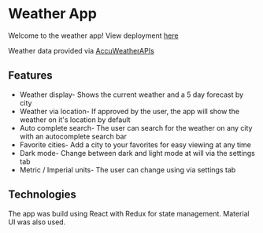 # Weather App

Welcome to the weather app! View deployment [here](https://yoav-ro.github.io/Yoav-Ronen-01-06-2022/build/index.html)

Weather data provided via [AccuWeatherAPIs](https://developer.accuweather.com/)

## Features

* Weather display- Shows the current weather and a 5 day forecast by city
* Weather via location- If approved by the user, the app will show the weather on it's location by default
* Auto complete search- The user can search for the weather on any city with an autocomplete search bar
* Favorite cities- Add a city to your favorites for easy viewing at any time
* Dark mode- Change between dark and light mode at will via the settings tab 
* Metric / Imperial units- The user can change using via settings tab

## Technologies

The app was build using React with Redux for state management. Material UI was also used.
